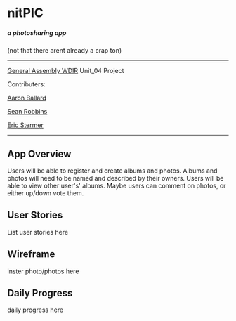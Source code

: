 # nitPIC
##### a photosharing app
(not that there arent already a crap ton)

---

[General Assembly WDIR](https://generalassemb.ly/) Unit_04 Project

Contributers:

  [Aaron Ballard](https://github.com/mraballard)
  
  [Sean Robbins](https://github.com/starvingartist88)
  
  [Eric Stermer](https://github.com/estermer)
  
---

## App Overview
Users will be able to register and create albums and photos. Albums and photos will need to be named and described by their owners. Users will be able to view other user's' albums. Maybe users can comment on photos, or either up/down vote them.

## User Stories

List user stories here

## Wireframe

inster photo/photos here

## Daily Progress

daily progress here
